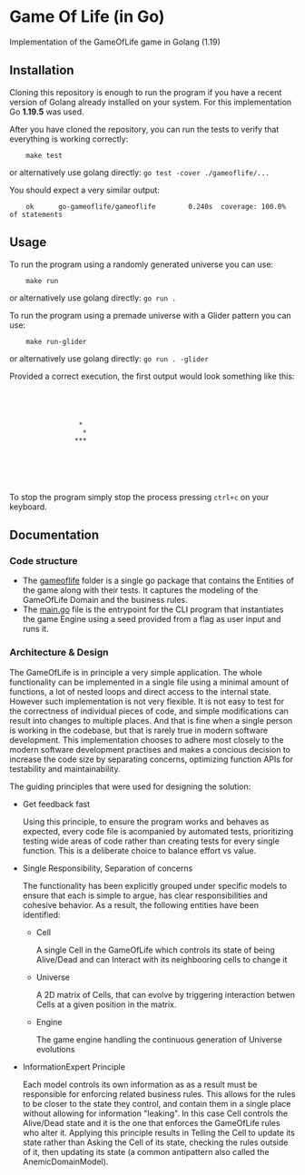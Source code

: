 # Game Of Life (in Go)

Implementation of the GameOfLife game in Golang (1.19)

## Installation

Cloning this repository is enough to run the program if you have a recent
version of Golang already installed on your system. For this implementation
Go **1.19.5** was used.

After you have cloned the repository, you can run the tests to verify that
everything is working correctly:

```shell
    make test
```

or alternatively use golang directly: `go test -cover ./gameoflife/...`

You should expect a very similar output:

```text
    ok      go-gameoflife/gameoflife        0.240s  coverage: 100.0% of statements
```

## Usage

To run the program using a randomly generated universe you can use:

```shell
    make run
```

or alternatively use golang directly: `go run .`

To run the program using a premade universe with a Glider pattern you can use:

```shell
    make run-glider
```

or alternatively use golang directly: `go run . -glider`

Provided a correct execution, the first output would look something like this:

```text




                 *
                  *
                ***






```

To stop the program simply stop the process pressing `ctrl+c` on your keyboard.

## Documentation

### Code structure

- The [gameoflife](./gameoflife/) folder is a single go package that contains
  the Entities of the game along with their tests. It captures the modeling of
  the GameOfLife Domain and the business rules.
- The [main.go](main.go) file is the entrypoint for the CLI program that
  instantiates the game Engine using a seed provided from a flag as user
  input and runs it.

### Architecture & Design

The GameOfLife is in principle a very simple application. The whole
functionality can be implemented in a single file using a minimal amount of
functions, a lot of nested loops and direct access to the internal state.
However such implementation is not very flexible. It is not easy to test for
the correctness of individual pieces of code, and simple modifications can
result into changes to multiple places. And that is fine when a single person
is working in the codebase, but that is rarely true in modern software
development. This implementation chooses to adhere most closely to the modern
software development practises and makes a concious decision to increase the
code size by separating concerns, optimizing function APIs for testability and
maintainability.

The guiding principles that were used for designing the solution:

- Get feedback fast

  Using this principle, to ensure the program works and behaves as expected,
  every code file is acompanied by automated tests, prioritizing testing wide
  areas of code rather than creating tests for every single function. This is
  a deliberate choice to balance effort vs value.

- Single Responsibility, Separation of concerns

  The functionality has been explicitly grouped under specific models to ensure
  that each is simple to argue, has clear responsibilities and cohesive
  behavior. As a result, the following entities have been identified:

  - Cell

    A single Cell in the GameOfLife which controls its state of being Alive/Dead
    and can Interact with its neighbooring cells to change it

  - Universe

    A 2D matrix of Cells, that can evolve by triggering interaction betwen Cells
    at a given position in the matrix.

  - Engine

    The game engine handling the continuous generation of Universe evolutions

- InformationExpert Principle

  Each model controls its own information as as a result must be responsible for
  enforcing related business rules. This allows for the rules to be closer to
  the state they control, and contain them in a single place without allowing
  for information "leaking". In this case Cell controls the Alive/Dead
  state and it is the one that enforces the GameOfLife rules who alter it.
  Applying this principle results in Telling the Cell to update its state rather
  than Asking the Cell of its state, checking the rules outside of it, then
  updating its state (a common antipattern also called the AnemicDomainModel).
